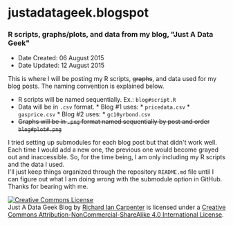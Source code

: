 # justadatageek.blogspot
### R scripts, graphs/plots, and data from my blog, "Just A Data Geek"

* Date Created: 06 August 2015
* Date Updated: 12 August 2015

This is where I will be posting my R scripts, ~~graphs~~, and data used for my blog posts.  The naming convention is explained below.

* R scripts will be named sequentially.  Ex.: `blog#script.R`
* Data will be in `.csv` format.
      * Blog #1 uses:
            * `pricedata.csv`
            * `gasprice.csv`
      * Blog #2 uses:
            * `gc10yrbond.csv`
* ~~Graphs will be in `.png` format named sequentially by post and order `blog#plot#.png`~~

I tried setting up submodules for each blog post but that didn't work well.  Each time I would add a new one, the previous one would become grayed out and inaccessible.  So, for the time being, I am only including my R scripts and the data I used.  
I'll just keep things organized through the repository `README.md` file until I can figure out what I am doing wrong with the submodule option in GitHub.
Thanks for bearing with me.

<a rel="license" href="http://creativecommons.org/licenses/by-nc-sa/4.0/"><img alt="Creative Commons License" style="border-width:0" src="https://i.creativecommons.org/l/by-nc-sa/4.0/88x31.png" /></a><br /><span xmlns:dct="http://purl.org/dc/terms/" property="dct:title">Just A Data Geek Blog</span> by <a xmlns:cc="http://creativecommons.org/ns#" href="http://justadatageek.blogspot.com/" property="cc:attributionName" rel="cc:attributionURL">Richard Ian Carpenter</a> is licensed under a <a rel="license" href="http://creativecommons.org/licenses/by-nc-sa/4.0/">Creative Commons Attribution-NonCommercial-ShareAlike 4.0 International License</a>.
